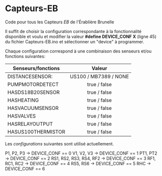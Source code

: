 # Capteurs-EB

Code pour tous les Capteurs _EB_ de l'Érablière Brunelle

Il suffit de choisir la configuration correspondante à la fonctionnalité disponible et voulu
et modifier la valeur __#define DEVICE_CONF X__ (ligne 45) du fichier Capteurs-EB.ino
et sélectionner un "device" à programmer.

Chaque configuration correspond à une combinaison des senseurs et/ou fonctions suivantes:

| Senseurs/fonctions | Valeur                |
| ------------------ |:---------------------:|
| DISTANCESENSOR:    | US100 / MB7389 / NONE |
| PUMPMOTORDETECT    | true / false          |
| HASDS18B20SENSOR   | true / false          |
| HASHEATING         | true / false          |
| HASVACUUMSENSOR    | true / false          |
| HASVALVES          | true / false          |
| HASRELAYOUTPUT     | true / false          |
| HASUS100THERMISTOR | true / false          |

Les _configurations_ suivantes sont utilisé actuellement.

P1, P2, P3 -> DEVICE_CONF == 0
V1, V2, V3 -> DEVICE_CONF == 1
PT1, PT2 -> DEVICE_CONF == 2
RS1, RS2, RS3, RS4, RF2 -> DEVICE_CONF == 3
RF1, RC1, RC2 -> DEVICE_CONF == 4
RS5, RS6 -> DEVICE_CONF == 5
RHC -> DEVICE_CONF == 6
